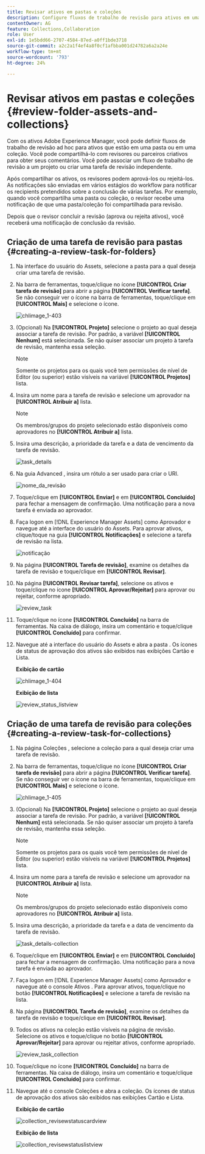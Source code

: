 ```yaml
---
title: Revisar ativos em pastas e coleções
description: Configure fluxos de trabalho de revisão para ativos em uma pasta ou coleção e compartilhe-os com revisores ou parceiros criativos para buscar feedback.
contentOwner: AG
feature: Collections,Collaboration
role: User
exl-id: 1e5bdd66-2707-4584-87ed-a0ff1bde3718
source-git-commit: a2c2a1f4ef4a8f0cf1afbba001d24782a6a2a24e
workflow-type: tm+mt
source-wordcount: '793'
ht-degree: 24%

---
```


# Revisar ativos em pastas e coleções {#review-folder-assets-and-collections}

Com os ativos Adobe Experience Manager, você pode definir fluxos de trabalho de revisão ad hoc para ativos que estão em uma pasta ou em uma coleção. Você pode compartilhá-lo com revisores ou parceiros criativos para obter seus comentários. Você pode associar um fluxo de trabalho de revisão a um projeto ou criar uma tarefa de revisão independente.

Após compartilhar os ativos, os revisores podem aprová-los ou rejeitá-los. As notificações são enviadas em vários estágios do workflow para notificar os recipients pretendidos sobre a conclusão de várias tarefas. Por exemplo, quando você compartilha uma pasta ou coleção, o revisor recebe uma notificação de que uma pasta/coleção foi compartilhada para revisão.

Depois que o revisor concluir a revisão (aprova ou rejeita ativos), você receberá uma notificação de conclusão da revisão.

## Criação de uma tarefa de revisão para pastas {#creating-a-review-task-for-folders}

1. Na interface do usuário do Assets, selecione a pasta para a qual deseja criar uma tarefa de revisão.
1. Na barra de ferramentas, toque/clique no ícone **[!UICONTROL Criar tarefa de revisão]** para abrir a página **[!UICONTROL Verificar tarefa]**. Se não conseguir ver o ícone na barra de ferramentas, toque/clique em **[!UICONTROL Mais]** e selecione o ícone.

   ![chlimage_1-403](assets/chlimage_1-403.png)

1. (Opcional) Na **[!UICONTROL Projeto]** selecione o projeto ao qual deseja associar a tarefa de revisão. Por padrão, a variável **[!UICONTROL Nenhum]** está selecionada. Se não quiser associar um projeto à tarefa de revisão, mantenha essa seleção.

   >[!NOTE]
   >
   >Somente os projetos para os quais você tem permissões de nível de Editor (ou superior) estão visíveis na variável **[!UICONTROL Projetos]** lista.

1. Insira um nome para a tarefa de revisão e selecione um aprovador na **[!UICONTROL Atribuir a]** lista.

   >[!NOTE]
   >
   >Os membros/grupos do projeto selecionado estão disponíveis como aprovadores no **[!UICONTROL Atribuir a]** lista.

1. Insira uma descrição, a prioridade da tarefa e a data de vencimento da tarefa de revisão.

   ![task_details](assets/task_details.png)

1. Na guia Advanced , insira um rótulo a ser usado para criar o URI.

   ![nome_da_revisão](assets/review_name.png)

1. Toque/clique em **[!UICONTROL Enviar]** e em **[!UICONTROL Concluído]** para fechar a mensagem de confirmação. Uma notificação para a nova tarefa é enviada ao aprovador.
1. Faça logon em [!DNL Experience Manager Assets] como Aprovador e navegue até a interface do usuário do Assets. Para aprovar ativos, clique/toque na guia **[!UICONTROL Notificações]** e selecione a tarefa de revisão na lista.

   ![notificação](assets/notification.png)

1. Na página **[!UICONTROL Tarefa de revisão]**, examine os detalhes da tarefa de revisão e toque/clique em **[!UICONTROL Revisar]**.
1. Na página **[!UICONTROL Revisar tarefa]**, selecione os ativos e toque/clique no ícone **[!UICONTROL Aprovar/Rejeitar]** para aprovar ou rejeitar, conforme apropriado.

   ![review_task](assets/review_task.png)

1. Toque/clique no ícone **[!UICONTROL Concluído]** na barra de ferramentas. Na caixa de diálogo, insira um comentário e toque/clique  **[!UICONTROL Concluído]** para confirmar.
1. Navegue até a interface do usuário do Assets e abra a pasta . Os ícones de status de aprovação dos ativos são exibidos nas exibições Cartão e Lista.

   **Exibição de cartão**

   ![chlimage_1-404](assets/chlimage_1-404.png)

   **Exibição de lista**

   ![review_status_listview](assets/review_status_listview.png)

## Criação de uma tarefa de revisão para coleções {#creating-a-review-task-for-collections}

1. Na página Coleções , selecione a coleção para a qual deseja criar uma tarefa de revisão.
1. Na barra de ferramentas, toque/clique no ícone **[!UICONTROL Criar tarefa de revisão]** para abrir a página **[!UICONTROL Verificar tarefa]**. Se não conseguir ver o ícone na barra de ferramentas, toque/clique em **[!UICONTROL Mais]** e selecione o ícone.

   ![chlimage_1-405](assets/chlimage_1-405.png)

1. (Opcional) Na **[!UICONTROL Projeto]** selecione o projeto ao qual deseja associar a tarefa de revisão. Por padrão, a variável **[!UICONTROL Nenhum]** está selecionada. Se não quiser associar um projeto à tarefa de revisão, mantenha essa seleção.

   >[!NOTE]
   >
   >Somente os projetos para os quais você tem permissões de nível de Editor (ou superior) estão visíveis na variável **[!UICONTROL Projetos]** lista.

1. Insira um nome para a tarefa de revisão e selecione um aprovador na **[!UICONTROL Atribuir a]** lista.

   >[!NOTE]
   >
   >Os membros/grupos do projeto selecionado estão disponíveis como aprovadores no **[!UICONTROL Atribuir a]** lista.

1. Insira uma descrição, a prioridade da tarefa e a data de vencimento da tarefa de revisão.

   ![task_details-collection](assets/task_details-collection.png)

1. Toque/clique em **[!UICONTROL Enviar]** e em **[!UICONTROL Concluído]** para fechar a mensagem de confirmação. Uma notificação para a nova tarefa é enviada ao aprovador.
1. Faça logon em [!DNL Experience Manager Assets] como Aprovador e navegue até o console Ativos . Para aprovar ativos, toque/clique no botão **[!UICONTROL Notificações]** e selecione a tarefa de revisão na lista.
1. Na página **[!UICONTROL Tarefa de revisão]**, examine os detalhes da tarefa de revisão e toque/clique em **[!UICONTROL Revisar]**.
1. Todos os ativos na coleção estão visíveis na página de revisão. Selecione os ativos e toque/clique no botão **[!UICONTROL Aprovar/Rejeitar]** para aprovar ou rejeitar ativos, conforme apropriado.

   ![review_task_collection](assets/review_task_collection.png)

1. Toque/clique no ícone **[!UICONTROL Concluído]** na barra de ferramentas. Na caixa de diálogo, insira um comentário e toque/clique **[!UICONTROL Concluído]** para confirmar.
1. Navegue até o console Coleções e abra a coleção. Os ícones de status de aprovação dos ativos são exibidos nas exibições Cartão e Lista.

   **Exibição de cartão**

   ![collection_revisewstatuscardview](assets/collection_reviewstatuscardview.png)

   **Exibição de lista**

   ![collection_revisewstatuslistview](assets/collection_reviewstatuslistview.png)
